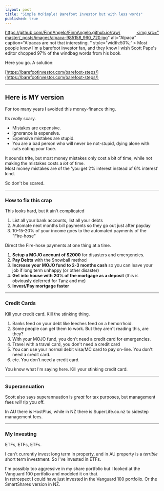 ```yaml
---
layout: post
title: "Simple McPimple! Barefoot Investor but with less words"
published: true
---
```

<a href="https://pixabay.com/en/alpaca-smile-teeth-fur-funny-farm-985158/" title="Alpacas are not that interesting" style="float:right; margin-left:3em;"><img src="https://github.com/FinnAngelo/FinnAngelo.github.io/raw/master/_posts/images/alpaca-985158_960_720.jpg" alt="Alpaca" caption="Alpacas are not that interesting. " style="width:50%;' ></a>
Most people know I'm a barefoot investor fan, and they know I wish Scott Pape's editor chopped 97% of the windbag words from his book.

Here you go. A solution:

[https://barefootinvestor.com/barefoot-steps/](https://barefootinvestor.com/barefoot-steps/)

----------------------------

Here is MY version
------------------

For too many years I avoided this money-finance thing. 

Its _really_ scary. 

+ Mistakes are expensive.  
+ Ignorance is expensive.  
+ Expensive mistakes are stupid.  
+ You are a bad person who will never be not-stupid, dying alone with cats eating your face.

It sounds trite, but most money mistakes only cost a bit of time, while not making the mistakes costs a _lot_ of time.  
Most money mistakes are of the 'you get 2% interest instead of 6% interest' kind.

So don't be scared.

----------------------------

### How to fix this crap ###

This looks hard, but it ain't complicated

01. List all your bank accounts, list all your debts
02. Automate next months bill payments so they go out just after payday
03. 10-15-20% of your income goes to the automated payments of the "Fire-hose"

Direct the Fire-hose payments at one thing at a time.  

01. **Setup a MOJO account of $2000** for disasters and emergencies.
02. **Pay Debts** with the Snowball method
03. **Increase your MOJO fund to 2-3 months cash** so you can leave your job if long term unhappy (or other disaster)
04. **Get into house with 20% of the mortgage as a deposit** (this is obviously deferred for Tanz and me)
05. **Invest/Pay mortgage faster**

----------------------------

### Credit Cards ###

Kill your credit card. Kill the stinking thing.

01. Banks feed on your debt like leeches feed on a hemorrhoid.
02. Some people can get them to work. But they aren't reading this, are they?
03. With your MOJO fund, you don't need a credit card for emergencies.
04. Travel with a travel card, you don't need a credit card
05. You can use your normal debit visa/MC card to pay on-line. You don't need a credit card.
06. etc. You don't need a credit card.

You know what I'm saying here. Kill your stinking credit card.

----------------------------

### Superannuation ###

Scott also says superannuation is _great_ for tax purposes, but management fees _will_ rip you off.

In AU there is HostPlus, while in NZ there is SuperLife.co.nz to sidestep management fees.

----------------------------

### My Investing ###

ETFs, ETFs, ETFs.

I can't currently invest long term in property, and in AU property is a _terrible_ short term investment. 
So I've invested in ETFs.

I'm possibly too aggressive in my share portfolio but I looked at the Vanguard 100 portfolio and modeled it on that.  
In retrospect I could have just invested in the Vanguard 100 portfolio. Or the SmartShares version in NZ.






